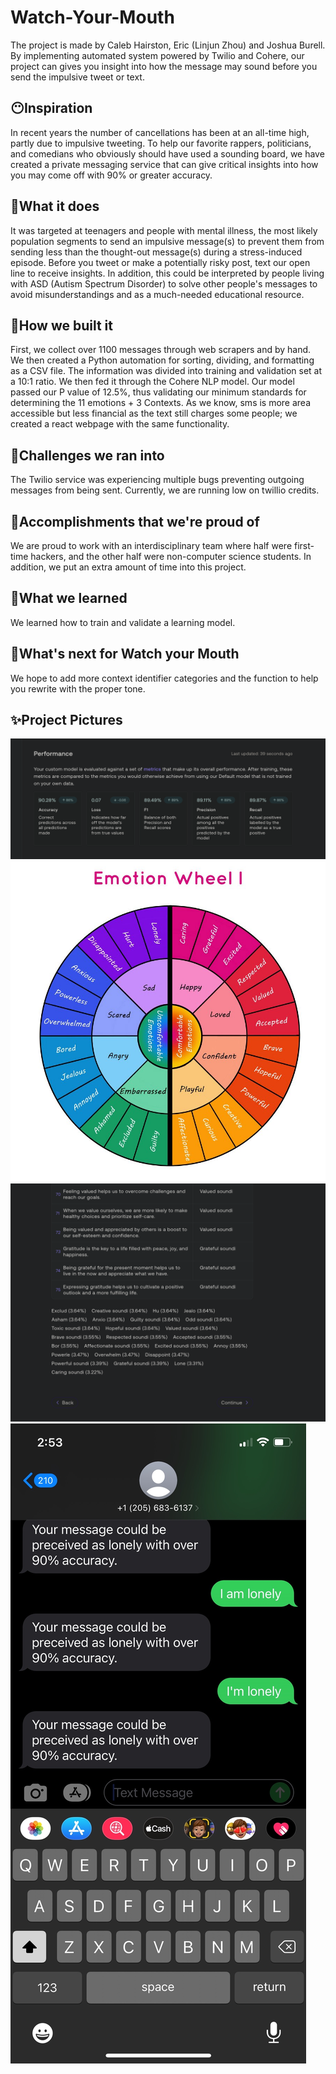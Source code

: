 # Watch-Your-Mouth
The project is made by Caleb Hairston, Eric (Linjun Zhou) and Joshua Burell. By implementing automated system powered by Twilio and Cohere, our project can gives you insight into how the message may sound before you send the impulsive tweet or text.

## 😶Inspiration
In recent years the number of cancellations has been at an all-time high, partly due to impulsive tweeting. To help our favorite rappers, politicians, and comedians who obviously should have used a sounding board, we have created a private messaging service that can give critical insights into how you may come off with 90% or greater accuracy. 

## 🧠What it does
It was targeted at teenagers and people with mental illness, the most likely population segments to send an impulsive message(s) to prevent them from sending less than the thought-out message(s) during a stress-induced episode. Before you tweet or make a potentially risky post, text our open line to receive insights. In addition, this could be interpreted by people living with ASD (Autism Spectrum Disorder) to solve other people's messages to avoid misunderstandings and as a much-needed educational resource. 

## 🚧How we built it
First, we collect over 1100 messages through web scrapers and by hand. We then created a Python automation for sorting, dividing, and formatting as a CSV file. The information was divided into training and validation set at a 10:1 ratio. We then fed it through the Cohere NLP model. Our model passed our P value of 12.5%, thus validating our minimum standards for determining the 11 emotions + 3 Contexts. As we know, sms is more area accessible but less financial as the text still charges some people; we created a react webpage with the same functionality.  

## 📱Challenges we ran into
The Twilio service was experiencing multiple bugs preventing outgoing messages from being sent. Currently, we are running low on twillio credits.  

## 🥇Accomplishments that we're proud of
We are proud to work with an interdisciplinary team where half were first-time hackers, and the other half were non-computer science students. In addition, we put an extra amount of time into this project.  

## 🍎What we learned
We learned how to train and validate a learning model. 

## 📝What's next for Watch your Mouth
We hope to add more context identifier categories and the function to help you rewrite with the proper tone. 

<!-- ## Website Link
https://watchyourmouth.tech -->

## ✨Project Pictures
![](Image/1.png)
![](Image/2.jpg)
![](Image/3.png)
![](Image/4.jpg)
